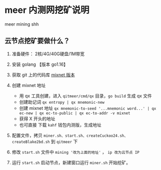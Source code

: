 <!--
 * @Author: zhangyi999
 * @Date: 2021-07-06 15:08:36
 * @LastEditTime: 2021-07-09 14:31:59
 * @LastEditors: Please set LastEditors
 * @Description: In User Settings Edit
 * @FilePath: /meer_mining_shell/README.md
-->
# meer 内测网挖矿说明
meer mining shh

## 云节点挖矿要做什么？

1. 准备硬件： 2核/4G/40G硬盘/1M带宽
2. 安装 golang 【版本 go1.16】
3. 获取 git 上的代码库 [mixnet 版本](https://github.com/Qitmeer/qitmeer/tree/0.10-dev)
4. 创建 mixnet 地址
    * 用 qx 工具创建，进入 `qitmeer/cmd/qx` 目录，`go build` 生成 qx 文件
    * 创建助记词 `qx entropy | qx mnemonic-new`
    * 创建 mixnet 地址 `qx mnemonic-to-seed '...mnemonic word...' | qx ec-new | qx ec-to-public | qx ec-to-addr -v mixnet`
    * 获得 X 开头的地址
    * 也可直接 下载 `kahf` 钱包内测版，生成地址

5. 配置文件，拷贝 `miner.sh、start.sh、createCuckoo24.sh、createBlake2bd.sh` 到 `qitmeer` 下
6. 修改 `start.sh` 文件中 `mining '改为上面的地址'` ， `ip 改为云节点 IP`
7. 运行 `start.sh` 启动节点，新建窗口运行 `miner.sh` 开始挖矿。
